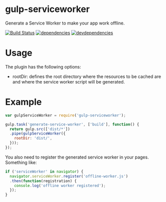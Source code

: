 gulp-serviceworker
=================

Generate a Service Worker to make your app work offline.

[![Build Status](https://travis-ci.org/marco-c/gulp-serviceworker.svg?branch=master)](https://travis-ci.org/marco-c/gulp-serviceworker)
[![dependencies](https://david-dm.org/marco-c/gulp-serviceworker.svg)](https://david-dm.org/marco-c/gulp-serviceworker)
[![devdependencies](https://david-dm.org/marco-c/gulp-serviceworker/dev-status.svg)](https://david-dm.org/marco-c/gulp-serviceworker#info=devDependencies)

# Usage

The plugin has the following options:
- rootDir: defines the root directory where the resources to be cached are and where the service worker script will be generated.

# Example

```JavaScript
var gulpServiceWorker = require('gulp-serviceworker');

gulp.task('generate-service-worker', ['build'], function() {
  return gulp.src(['dist/*'])
  .pipe(gulpServiceWorker({
    rootDir: 'dist/',
  }));
});
```

You also need to register the generated service worker in your pages. Something like:
```JavaScript
if ('serviceWorker' in navigator) {
  navigator.serviceWorker.register('offline-worker.js')
  .then(function(registration) {
    console.log('offline worker registered');
  });
}
```
